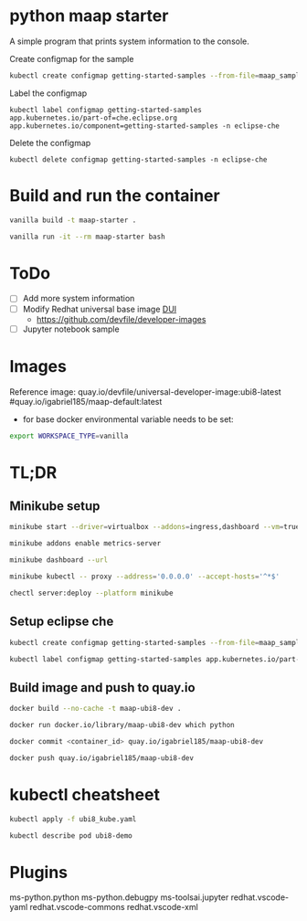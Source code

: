 # python maap starter

A simple program that prints system information to the console.

Create configmap for the sample
```bash
kubectl create configmap getting-started-samples --from-file=maap_sample.json -n eclipse-che
```

Label the configmap
```angular2html
kubectl label configmap getting-started-samples app.kubernetes.io/part-of=che.eclipse.org app.kubernetes.io/component=getting-started-samples -n eclipse-che
```

Delete the configmap
```angular2html
kubectl delete configmap getting-started-samples -n eclipse-che
```

# Build and run the container
```bash
vanilla build -t maap-starter .
```

```bash
vanilla run -it --rm maap-starter bash
```
# ToDo
- [ ] Add more system information
- [ ] Modify Redhat universal base image [DUI](https://github.com/devfile/developer-images)
  - https://github.com/devfile/developer-images
- [ ] Jupyter notebook sample

# Images

Reference image: quay.io/devfile/universal-developer-image:ubi8-latest
#quay.io/igabriel185/maap-default:latest

- for base docker environmental variable needs to be set:
```bash
export WORKSPACE_TYPE=vanilla

```

# TL;DR

## Minikube setup
```bash
minikube start --driver=virtualbox --addons=ingress,dashboard --vm=true --memory=16240 --cpus=8 --disk-size=50GB
```
```bash
minikube addons enable metrics-server
```

```bash
minikube dashboard --url
```

```bash
minikube kubectl -- proxy --address='0.0.0.0' --accept-hosts='^*$'

```
```bash
chectl server:deploy --platform minikube
```

## Setup eclipse che
```bash
kubectl create configmap getting-started-samples --from-file=maap_sample.json -n eclipse-che
```
```bash
kubectl label configmap getting-started-samples app.kubernetes.io/part-of=che.eclipse.org app.kubernetes.io/component=getting-started-samples -n eclipse-che
```


## Build image and push to quay.io
```bash
docker build --no-cache -t maap-ubi8-dev .
```

```bash
docker run docker.io/library/maap-ubi8-dev which python
```

```bash
docker commit <container_id> quay.io/igabriel185/maap-ubi8-dev
```

```bash
docker push quay.io/igabriel185/maap-ubi8-dev
```


# kubectl cheatsheet
```bash
kubectl apply -f ubi8_kube.yaml
```


```bash
kubectl describe pod ubi8-demo
```
# Plugins

ms-python.python
ms-python.debugpy
ms-toolsai.jupyter
redhat.vscode-yaml
redhat.vscode-commons
redhat.vscode-xml

